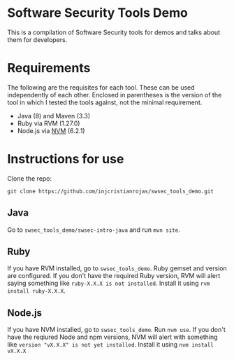 # Software Security Tools Demo

This is a compilation of Software Security tools for demos and talks about them
for developers.

# Requirements

The following are the requisites for each tool. These can be used independently
of each other. Enclosed in parentheses is the version of the tool in which I
tested the tools against, not the minimal requirement.

* Java (8) and Maven (3.3)
* Ruby via RVM (1.27.0)
* Node.js via [NVM](https://github.com/creationix/nvm) (6.2.1)

# Instructions for use

Clone the repo:

```
git clone https://github.com/injcristianrojas/swsec_tools_demo.git
```

## Java

Go to `swsec_tools_demo/swsec-intro-java` and run `mvn site`.

## Ruby

If you have RVM installed, go to `swsec_tools_demo`. Ruby gemset and version are
configured. If you don't have the required Ruby version, RVM will alert saying
something like `ruby-X.X.X is not installed`. Install it using
`rvm install ruby-X.X.X`.

## Node.js

If you have NVM installed, go to `swsec_tools_demo`. Run `nvm use`. If you don't
have the reqiured Node and npm versions, NVM will alert with something like
`version "vX.X.X" is not yet installed`. Install it using `nvm install vX.X.X`
